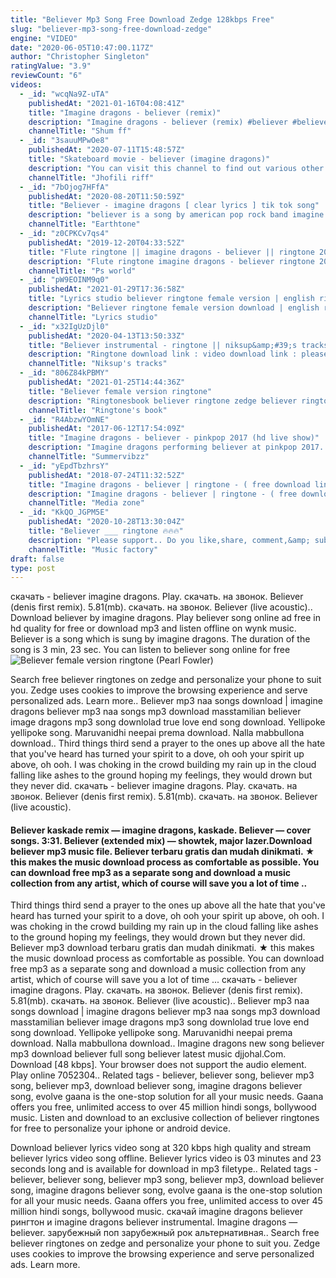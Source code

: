 ```yaml
---
title: "Believer Mp3 Song Free Download Zedge 128kbps Free"
slug: "believer-mp3-song-free-download-zedge"
engine: "VIDEO"
date: "2020-06-05T10:47:00.117Z"
author: "Christopher Singleton"
ratingValue: "3.9"
reviewCount: "6"
videos:
  - _id: "wcqNa9Z-uTA"
    publishedAt: "2021-01-16T04:08:41Z"
    title: "Imagine dragons - believer (remix)"
    description: "Imagine dragons - believer (remix) #believer #believerremix(2021) #believer ringtone keywords ⬇️⬇️⬇️⬇️⬇️⬇️ believer download believer suicide"
    channelTitle: "Shum ff"
  - _id: "3sauuMPwOe8"
    publishedAt: "2020-07-11T15:48:57Z"
    title: "Skateboard movie - believer (imagine dragons)"
    description: "You can visit this channel to find out various other interesting videos : alfi danger: josh"
    channelTitle: "Jhofili riff"
  - _id: "7bOjog7HFfA"
    publishedAt: "2020-08-20T11:50:59Z"
    title: "Believer - imagine dragons [ clear lyrics ] tik tok song"
    description: "believer is a song by american pop rock band imagine dragons. The song was released on february 1, 2017 through interscope records and kidinakorner as"
    channelTitle: "Earthtone"
  - _id: "z0CPKCv7qs4"
    publishedAt: "2019-12-20T04:33:52Z"
    title: "Flute ringtone || imagine dragons - believer || ringtone 2019 || download link include"
    description: "Flute ringtone imagine dragons - believer ringtone 2019 ----------------------------------------------------------------------- download link:- -for"
    channelTitle: "Ps world"
  - _id: "pW9EOINM9q0"
    publishedAt: "2021-01-29T17:36:58Z"
    title: "Lyrics studio believer ringtone female version | english ringtone |"
    description: "Believer ringtone female version download | english ringtone | copyright disclaimer : copyright disclaimer under section 107 of the copyright act 1976,"
    channelTitle: "Lyrics studio"
  - _id: "x32IgUzDjl0"
    publishedAt: "2020-04-13T13:50:33Z"
    title: "Believer instrumental - ringtone || niksup&amp;#39;s tracks || ( download link 👇 )"
    description: "Ringtone download link : video download link : please read: the don&#39;t own the audio and the"
    channelTitle: "Niksup's tracks"
  - _id: "806Z84kPBMY"
    publishedAt: "2021-01-25T14:44:36Z"
    title: "Believer female version ringtone"
    description: "Ringtonesbook believer ringtone zedge believer ringtone 2020 download believer ringtone instrumental believer ringtone download prokerala believer ringtone"
    channelTitle: "Ringtone's book"
  - _id: "R4AbzwYOmNE"
    publishedAt: "2017-06-12T17:54:09Z"
    title: "Imagine dragons - believer - pinkpop 2017 (hd live show)"
    description: "Imagine dragons performing believer at pinkpop 2017. Lyrics: first things first i&#39;mma say all the words inside my head i&#39;m fired up and tired of the way that"
    channelTitle: "Summervibzz"
  - _id: "yEpdTbzhrsY"
    publishedAt: "2018-07-24T11:32:52Z"
    title: "Imagine dragons - believer | ringtone - ( free download link included)"
    description: "Imagine dragons - believer | ringtone - ( free download link included) download link"
    channelTitle: "Media zone"
  - _id: "KkQO_JGPM5E"
    publishedAt: "2020-10-28T13:30:04Z"
    title: "Believer ___ ringtone 🔥🔥🔥"
    description: "Please support.. Do you like,share, comment,&amp; subcribe to our channel... Thanks for watching.. Tik tok ringtone tik tok ringtone 30 sec tik"
    channelTitle: "Music factory"
draft: false
type: post
---
```


скачать - believer imagine dragons. Play. скачать. на звонок. Believer (denis first remix). 5.81(mb). скачать. на звонок. Believer (live acoustic).. Download believer by imagine dragons. Play believer song online ad free in hd quality for free or download mp3 and listen offline on wynk music. Believer is a song which is sung by imagine dragons. The duration of the song is 3 min, 23 sec. You can listen to believer song online for free
![Believer female version ringtone (Pearl Fowler)](https://i.ytimg.com/vi/806Z84kPBMY/hqdefault.jpg "Believer female version ringtone (Jeff Hunt)")

Search free believer ringtones on zedge and personalize your phone to suit you. Zedge uses cookies to improve the browsing experience and serve personalized ads. Learn more.. Believer mp3 naa songs download | imagine dragons believer mp3 naa songs mp3 download masstamilian believer image dragons mp3 song downlolad true love end song download. Yellipoke yellipoke song. Maruvanidhi neepai prema download. Nalla mabbullona download.. Third things third send a prayer to the ones up above all the hate that you&#39;ve heard has turned your spirit to a dove, oh ooh your spirit up above, oh ooh. I was choking in the crowd building my rain up in the cloud falling like ashes to the ground hoping my feelings, they would drown but they never did. скачать - believer imagine dragons. Play. скачать. на звонок. Believer (denis first remix). 5.81(mb). скачать. на звонок. Believer (live acoustic).
<!--inArticleAds-->

<!--galleryOne-->

#### Believer kaskade remix — imagine dragons, kaskade. Believer — cover songs. 3:31. Believer (extended mix) — showtek, major lazer.Download believer mp3 music file. Believer terbaru gratis dan mudah dinikmati. ★ this makes the music download process as comfortable as possible. You can download free mp3 as a separate song and download a music collection from any artist, which of course will save you a lot of time ..
<!--inArticleAds-->

<!--galleryTwo-->

Third things third send a prayer to the ones up above all the hate that you&#39;ve heard has turned your spirit to a dove, oh ooh your spirit up above, oh ooh. I was choking in the crowd building my rain up in the cloud falling like ashes to the ground hoping my feelings, they would drown but they never did. Believer mp3 download terbaru gratis dan mudah dinikmati. ★ this makes the music download process as comfortable as possible. You can download free mp3 as a separate song and download a music collection from any artist, which of course will save you a lot of time ... скачать - believer imagine dragons. Play. скачать. на звонок. Believer (denis first remix). 5.81(mb). скачать. на звонок. Believer (live acoustic).. Believer mp3 naa songs download | imagine dragons believer mp3 naa songs mp3 download masstamilian believer image dragons mp3 song downlolad true love end song download. Yellipoke yellipoke song. Maruvanidhi neepai prema download. Nalla mabbullona download.. Imagine dragons new song believer mp3 download believer full song believer latest music djjohal.Com. Download [48 kbps]. Your browser does not support the audio element. Play online 7052304.. Related tags - believer, believer song, believer mp3 song, believer mp3, download believer song, imagine dragons believer song, evolve gaana is the one-stop solution for all your music needs. Gaana offers you free, unlimited access to over 45 million hindi songs, bollywood music. Listen and download to an exclusive collection of believer ringtones for free to personalize your iphone or android device.
<!--galleryThree-->

Download believer lyrics video song at 320 kbps high quality and stream believer lyrics video song offline. Believer lyrics video is 03 minutes and 23 seconds long and is available for download in mp3 filetype.. Related tags - believer, believer song, believer mp3 song, believer mp3, download believer song, imagine dragons believer song, evolve gaana is the one-stop solution for all your music needs. Gaana offers you free, unlimited access to over 45 million hindi songs, bollywood music. скачай imagine dragons believer рингтон и imagine dragons believer instrumental. Imagine dragons — believer. зарубежный поп зарубежный рок альтернативная.. Search free believer ringtones on zedge and personalize your phone to suit you. Zedge uses cookies to improve the browsing experience and serve personalized ads. Learn more.